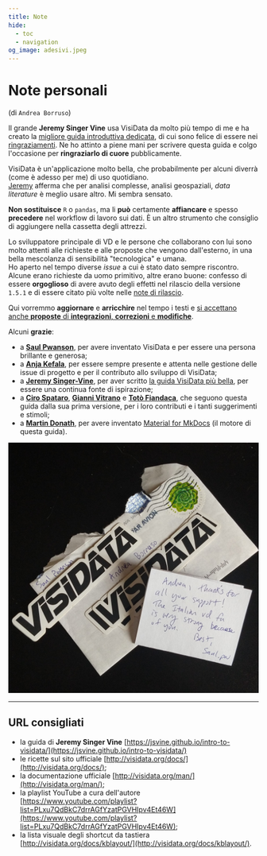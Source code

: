 ```yaml
---
title: Note
hide:
  - toc
  - navigation
og_image: adesivi.jpeg
---
```


# Note personali

(di `Andrea Borruso`)

Il grande **Jeremy Singer Vine** usa VisiData da molto più tempo di me e ha creato la [migliore guida introduttiva dedicata](https://jsvine.github.io/intro-to-visidata/), di cui sono felice di essere nei [ringraziamenti](https://jsvine.github.io/intro-to-visidata/#acknowledgments). Ne ho attinto a piene mani per scrivere questa guida e colgo l'occasione per **ringraziarlo di cuore** pubblicamente.

VisiData è un'applicazione molto bella, che probabilmente per alcuni diverrà (come è adesso per me) di uso quotidiano.
<br>[Jeremy](https://jsvine.github.io/intro-to-visidata/the-big-picture/what-is-visidata/#why-not-use-visidata) afferma che per analisi complesse, analisi geospaziali, _data literature_ è meglio usare altro. Mi sembra sensato.

**Non sostituisce** `R` o `pandas`, ma li **può** certamente **affiancare** e spesso **precedere** nel workflow di lavoro sui dati. È un altro strumento che consiglio di aggiungere nella cassetta degli attrezzi.

Lo sviluppatore principale di VD e le persone  che collaborano con lui sono molto attenti alle richieste e alle proposte che vengono dall'esterno, in una bella mescolanza di sensibilità "tecnologica" e umana. <br>Ho aperto nel tempo diverse _issue_ a cui è stato dato sempre riscontro. Alcune erano richieste da uomo primitivo, altre erano buone: confesso di essere **orgoglioso** di avere avuto degli effetti nel rilascio della versione `1.5.1` e di essere citato più volte nelle [note di rilascio](https://github.com/saulpw/visidata/releases/tag/v1.5.1).

Qui vorremmo **aggiornare** e **arricchire** nel tempo i testi e [si accettano anche **proposte** di **integrazioni**, **correzioni** e **modifiche**](https://github.com/ondata/guidaVisiData/discussions).

Alcuni **grazie**:

- a [**Saul Pwanson**](https://www.saul.pw/), per avere inventato VisiData e per essere una persona brillante e generosa;
- a [**Anja Kefala**](https://github.com/anjakefala), per essere sempre presente e attenta nelle gestione delle issue di progetto e per il contributo allo sviluppo di VisiData;
- a [**Jeremy Singer-Vine**](https://www.jsvine.com/), per aver scritto [la guida VisiData più bella](https://jsvine.github.io/intro-to-visidata/), per essere una continua fonte di ispirazione;
- a [**Ciro Spataro**](https://twitter.com/cirospat), [**Gianni Vitrano**](https://twitter.com/gbvitrano) e [**Totò Fiandaca**](https://twitter.com/totofiandaca), che seguono questa guida dalla sua prima versione, per i loro contributi e i tanti suggerimenti e stimoli;
- a [**Martin Donath**](https://twitter.com/squidfunk), per avere inventato [Material for MkDocs](https://github.com/squidfunk/mkdocs-material) (il motore di questa guida).

![](imgs/adesivi.jpeg)

---

## URL consigliati

- la guida di **Jeremy Singer Vine** [https://jsvine.github.io/intro-to-visidata/](https://jsvine.github.io/intro-to-visidata/)
- le ricette sul sito ufficiale [http://visidata.org/docs/](http://visidata.org/docs/);
- la documentazione ufficiale [http://visidata.org/man/](http://visidata.org/man/);
- la playlist YouTube a cura dell'autore [https://www.youtube.com/playlist?list=PLxu7QdBkC7drrAGfYzatPGVHIpv4Et46W](https://www.youtube.com/playlist?list=PLxu7QdBkC7drrAGfYzatPGVHIpv4Et46W);
- la lista visuale degli shortcut da tastiera [http://visidata.org/docs/kblayout/](http://visidata.org/docs/kblayout/).

